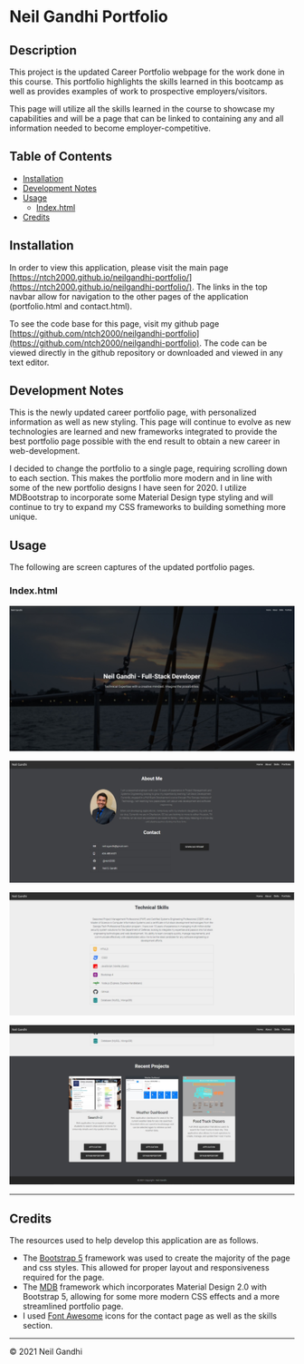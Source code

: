 # Neil Gandhi Portfolio

## Description

This project is the updated Career Portfolio webpage for the work done in this course. This portfolio highlights the skills learned in this bootcamp as well as provides examples of work to prospective employers/visitors.

This page will utilize all the skills learned in the course to showcase my capabilities and will be a page that can be linked to containing any and all information needed to become employer-competitive.

## Table of Contents

- [Installation](#installation)
- [Development Notes](#development-notes)
- [Usage](#usage)
  - [Index.html](#index.html)
- [Credits](#credits)

## Installation

In order to view this application, please visit the main page [https://ntch2000.github.io/neilgandhi-portfolio/](https://ntch2000.github.io/neilgandhi-portfolio/). The links in the top navbar allow for navigation to the other pages of the application (portfolio.html and contact.html).

To see the code base for this page, visit my github page [https://github.com/ntch2000/neilgandhi-portfolio](https://github.com/ntch2000/neilgandhi-portfolio). The code can be viewed directly in the github repository or downloaded and viewed in any text editor.

## Development Notes

This is the newly updated career portfolio page, with personalized information as well as new styling. This page will continue to evolve as new technologies are learned and new frameworks integrated to provide the best portfolio page possible with the end result to obtain a new career in web-development.

I decided to change the portfolio to a single page, requiring scrolling down to each section. This makes the portfolio more modern and in line with some of the new portfolio designs I have seen for 2020. I utilize MDBootstrap to incorporate some Material Design type styling and will continue to try to expand my CSS frameworks to building something more unique.

## Usage

The following are screen captures of the updated portfolio pages.

### Index.html

![Index Splash Page](./assets/images/splash-page.jpg "Portfolio Splash Page")

![Index About Section](./assets/images/about-me.jpg "Portfolio About Me Section")

![Index Skills Section](./assets/images/skills.jpg "Portfolio Skills Section")

![Index Projects Section](./assets/images/projects.jpg "Portfolio Project Section")

---

## Credits

The resources used to help develop this application are as follows.

- The [Bootstrap 5](https://getbootstrap.com/) framework was used to create the majority of the page and css styles. This allowed for proper layout and responsiveness required for the page.
- The [MDB](https://mdbootstrap.com/docs/standard/) framework which incorporates Material Design 2.0 with Bootstrap 5, allowing for some more modern CSS effects and a more streamlined portfolio page.
- I used [Font Awesome](https://fontawesome.com/) icons for the contact page as well as the skills section.

---

© 2021 Neil Gandhi
